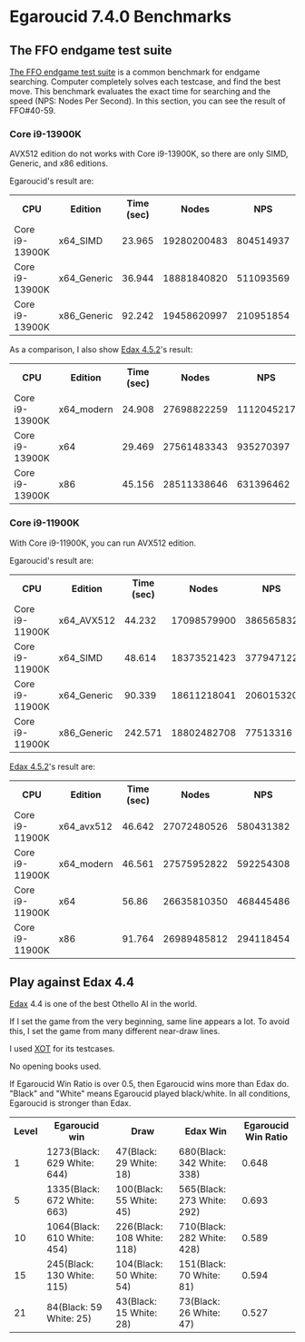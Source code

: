 # Egaroucid 7.4.0 Benchmarks

## The FFO endgame test suite

[The FFO endgame test suite](http://radagast.se/othello/ffotest.html) is a common benchmark for endgame searching. Computer completely solves each testcase, and find the best move. This benchmark evaluates the exact time for searching and the speed (NPS: Nodes Per Second). In this section, you can see the result of FFO#40-59.

### Core i9-13900K

AVX512 edition do not works with Core i9-13900K, so there are only SIMD, Generic, and x86 editions.

Egaroucid's result are:

<div class="table_wrapper">
<table>
<tr>
<th>CPU</th><th>Edition</th><th>Time (sec)</th><th>Nodes</th><th>NPS</th><th>File</th>
</tr>
<tr>
<td>Core i9-13900K</td><td>x64_SIMD</td><td>23.965</td><td>19280200483</td><td>804514937</td><td><a href="./files/000_ffo40_59_Core_i9-13900K_x64_SIMD.txt">000_ffo40_59_Core_i9-13900K_x64_SIMD.txt</a></td>
</tr>
<tr>
<td>Core i9-13900K</td><td>x64_Generic</td><td>36.944</td><td>18881840820</td><td>511093569</td><td><a href="./files/001_ffo40_59_Core_i9-13900K_x64_Generic.txt">001_ffo40_59_Core_i9-13900K_x64_Generic.txt</a></td>
</tr>
<tr>
<td>Core i9-13900K</td><td>x86_Generic</td><td>92.242</td><td>19458620997</td><td>210951854</td><td><a href="./files/002_ffo40_59_Core_i9-13900K_x86_Generic.txt">002_ffo40_59_Core_i9-13900K_x86_Generic.txt</a></td>
</tr>
</table>
</div>


As a comparison, I also show [Edax 4.5.2](https://github.com/okuhara/edax-reversi-AVX/releases/tag/v4.5.2)'s result:

<div class="table_wrapper">
<table>
<tr>
<th>CPU</th><th>Edition</th><th>Time (sec)</th><th>Nodes</th><th>NPS</th><th>File</th>
</tr>
<tr>
<td>Core i9-13900K</td><td>x64_modern</td><td>24.908</td><td>27698822259</td><td>1112045217</td><td><a href="./files/010_ffo40_59_Core_i9-13900K_edax_x64_modern.txt">010_ffo40_59_Core_i9-13900K_edax_x64_modern.txt</a></td>
</tr>
<tr>
<td>Core i9-13900K</td><td>x64</td><td>29.469</td><td>27561483343</td><td>935270397</td><td><a href="./files/011_ffo40_59_Core_i9-13900K_edax_x64.txt">011_ffo40_59_Core_i9-13900K_edax_x64.txt</a></td>
</tr>
<tr>
<td>Core i9-13900K</td><td>x86</td><td>45.156</td><td>28511338646</td><td>631396462</td><td><a href="./files/012_ffo40_59_Core_i9-13900K_edax_x86.txt">012_ffo40_59_Core_i9-13900K_edax_x86.txt</a></td>
</tr>
</table>
</div>

### Core i9-11900K

With Core i9-11900K, you can run AVX512 edition.

Egaroucid's result are:

<div class="table_wrapper">
<table>
<tr>
<th>CPU</th><th>Edition</th><th>Time (sec)</th><th>Nodes</th><th>NPS</th><th>File</th>
</tr>
<tr>
<td>Core i9-11900K</td><td>x64_AVX512</td><td>44.232</td><td>17098579900</td><td>386565832</td><td><a href="./files/100_ffo40_59_Core_i9-11900K_x64_AVX512.txt">100_ffo40_59_Core_i9-11900K_x64_AVX512.txt</a></td>
</tr>
<tr>
<td>Core i9-11900K</td><td>x64_SIMD</td><td>48.614</td><td>18373521423</td><td>377947122</td><td><a href="./files/101_ffo40_59_Core_i9-11900K_x64_SIMD.txt">101_ffo40_59_Core_i9-11900K_x64_SIMD.txt</a></td>
</tr>
<tr>
<td>Core i9-11900K</td><td>x64_Generic</td><td>90.339</td><td>18611218041</td><td>206015320</td><td><a href="./files/102_ffo40_59_Core_i9-11900K_x64_Generic.txt">102_ffo40_59_Core_i9-11900K_x64_Generic.txt</a></td>
</tr>
<tr>
<td>Core i9-11900K</td><td>x86_Generic</td><td>242.571</td><td>18802482708</td><td>77513316</td><td><a href="./files/103_ffo40_59_Core_i9-11900K_x86_Generic.txt">103_ffo40_59_Core_i9-11900K_x86_Generic.txt</a></td>
</tr>
</table>
</div>


[Edax 4.5.2](https://github.com/okuhara/edax-reversi-AVX/releases/tag/v4.5.2)'s result are:

<div class="table_wrapper">
<table>
<tr>
<th>CPU</th><th>Edition</th><th>Time (sec)</th><th>Nodes</th><th>NPS</th><th>File</th>
</tr>
<tr>
<td>Core i9-11900K</td><td>x64_avx512</td><td>46.642</td><td>27072480526</td><td>580431382</td><td><a href="./files/110_ffo40_59_Core_i9-11900K_edax_x64_avx512.txt">110_ffo40_59_Core_i9-11900K_edax_x64_avx512.txt</a></td>
</tr>
<tr>
<td>Core i9-11900K</td><td>x64_modern</td><td>46.561</td><td>27575952822</td><td>592254308</td><td><a href="./files/111_ffo40_59_Core_i9-11900K_edax_x64_modern.txt">111_ffo40_59_Core_i9-11900K_edax_x64_modern.txt</a></td>
</tr>
<tr>
<td>Core i9-11900K</td><td>x64</td><td>56.86</td><td>26635810350</td><td>468445486</td><td><a href="./files/112_ffo40_59_Core_i9-11900K_edax_x64.txt">112_ffo40_59_Core_i9-11900K_edax_x64.txt</a></td>
</tr>
<tr>
<td>Core i9-11900K</td><td>x86</td><td>91.764</td><td>26989485812</td><td>294118454</td><td><a href="./files/113_ffo40_59_Core_i9-11900K_edax_x86.txt">113_ffo40_59_Core_i9-11900K_edax_x86.txt</a></td>
</tr>
</table>
</div>








## Play against Edax 4.4

[Edax](https://github.com/abulmo/edax-reversi/releases/tag/v4.4) 4.4 is one of the best Othello AI in the world.

If I set the game from the very beginning, same line appears a lot. To avoid this, I set the game from many different near-draw lines.

I used [XOT](https://berg.earthlingz.de/xot/index.php) for its testcases.

No opening books used.

If Egaroucid Win Ratio is over 0.5, then Egaroucid wins more than Edax do. "Black" and "White" means Egaroucid played black/white. In all conditions, Egaroucid is stronger than Edax.

<div class="table_wrapper"><table>
<tr><th>Level</th><th>Egaroucid win</th><th>Draw</th><th>Edax Win</th><th>Egaroucid Win Ratio</th></tr>
<tr><td>1</td><td>1273(Black: 629 White: 644)</td><td>47(Black: 29 White: 18)</td><td>680(Black: 342 White: 338)</td><td>0.648</td></tr>
<tr><td>5</td><td>1335(Black: 672 White: 663)</td><td>100(Black: 55 White: 45)</td><td>565(Black: 273 White: 292)</td><td>0.693</td></tr>
<tr><td>10</td><td>1064(Black: 610 White: 454)</td><td>226(Black: 108 White: 118)</td><td>710(Black: 282 White: 428)</td><td>0.589</td></tr>
<tr><td>15</td><td>245(Black: 130 White: 115)</td><td>104(Black: 50 White: 54)</td><td>151(Black: 70 White: 81)</td><td>0.594</td></tr>
<tr><td>21</td><td>84(Black: 59 White: 25)</td><td>43(Black: 15 White: 28)</td><td>73(Black: 26 White: 47)</td><td>0.527</td></tr>
</table></div>


